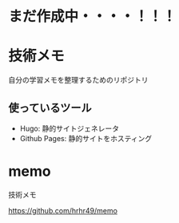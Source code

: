# **まだ作成中・・・・！！！**

# 技術メモ

自分の学習メモを整理するためのリポジトリ

## 使っているツール

* Hugo: 静的サイトジェネレータ
* Github Pages: 静的サイトをホスティング

# memo
技術メモ


https://github.com/hrhr49/memo
